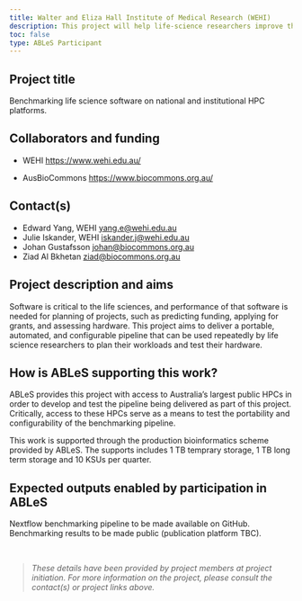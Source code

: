 ```yaml
---
title: Walter and Eliza Hall Institute of Medical Research (WEHI)
description: This project will help life-science researchers improve the estimation of their grants and compute resources by creating a portable and rerunnable pipeline that benchmarks commonly used life-science analysis software.
toc: false
type: ABLeS Participant
---
```


## Project title

Benchmarking life science software on national and institutional HPC platforms.

## Collaborators and funding

- WEHI https://www.wehi.edu.au/

- AusBioCommons https://www.biocommons.org.au/

## Contact(s)

- Edward Yang, WEHI  <yang.e@wehi.edu.au>
- Julie Iskander, WEHI <iskander.j@wehi.edu.au>
- Johan Gustafsson <johan@biocommons.org.au>
- Ziad Al Bkhetan <ziad@biocommons.org.au>


## Project description and aims

Software is critical to the life sciences, and performance of that software is needed for planning of projects, such as predicting funding, applying for grants, and assessing hardware. This project aims to deliver a portable, automated, and configurable pipeline that can be used repeatedly by life science researchers to plan their workloads and test their hardware. 


## How is ABLeS supporting this work?

ABLeS provides this project with access to Australia’s largest public HPCs in order to develop and test the pipeline being delivered as part of this project. Critically, access to these HPCs serve as a means to test the portability and configurability of the benchmarking pipeline.

This work is supported through the production bioinformatics scheme provided by ABLeS. The supports includes 1 TB temprary storage, 1 TB long term storage and 10 KSUs per quarter.

## Expected outputs enabled by participation in ABLeS

Nextflow benchmarking pipeline to be made available on GitHub.
Benchmarking results to be made public (publication platform TBC).

<br/>

> *These details have been provided by project members at project initiation. For more information on the project, please consult the contact(s) or project links above.*
